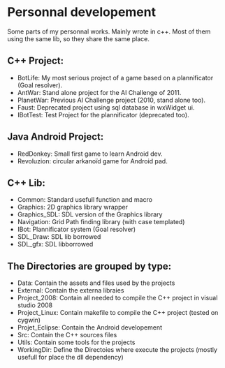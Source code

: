 Personnal developement
======================

Some parts of my personnal works. Mainly wrote in c++.
Most of them using the same lib, so they share the same place.

C++ Project:
------------
- BotLife: My most serious project of a game based on a plannificator (Goal resolver).
- AntWar: Stand alone project for the AI Challenge of 2011.
- PlanetWar: Previous AI Challenge project (2010, stand alone too).
- Faust: Deprecated project using sql database in wxWidget ui.
- IBotTest: Test Project for the plannificator (deprecated too).

Java Android Project:
---------------------
- RedDonkey: Small first game to learn Android dev.
- Revoluzion: circular arkanoïd game for Android pad.

C++ Lib:
--------
- Common: Standard usefull function and macro
- Graphics: 2D graphics library wrapper 
- Graphics_SDL: SDL version of the Graphics library
- Navigation: Grid Path finding library (with case templated)
- IBot: Plannificator system (Goal resolver)
- SDL_Draw: SDL lib borrowed
- SDL_gfx: SDL libborrowed


The Directories are grouped by type:
------------------------------------
- Data: Contain the assets and files used by the projects
- External: Contain the externa libraies
- Project_2008: Contain all needed to compile the C++ project in visual studio 2008
- Project_Linux: Contain makefile to compile the C++ project (tested on cygwin)
- Projet_Eclipse: Contain the Android developement
- Src: Contain the C++ sources files
- Utils: Contain some tools for the projects
- WorkingDir: Define the Directoies where execute the projects (mostly usefull for place the dll dependency)
